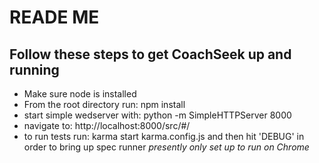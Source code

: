 READE ME
==============

Follow these steps to get CoachSeek up and running
--------------

- Make sure node is installed
- From the root directory run: npm install
- start simple wedserver with: python -m SimpleHTTPServer 8000
- navigate to: http://localhost:8000/src/#/
- to run tests run: karma start karma.config.js
    and then hit 'DEBUG' in order to bring up spec runner
    *presently only set up to run on Chrome*


